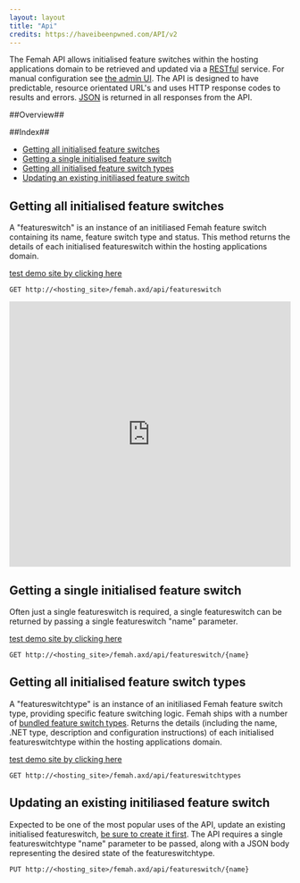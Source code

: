 ```yaml
---
layout: layout
title: "Api"
credits: https://haveibeenpwned.com/API/v2
---
```


The Femah API allows initialised feature switches within the hosting applications domain to be retrieved and updated via a [RESTful](http://en.wikipedia.org/wiki/Representational_State_Transfer) service. For manual configuration see [the admin UI](adminUi.md).
The API is designed to have predictable, resource orientated URL's and uses HTTP response codes to results and errors. [JSON](http://www.json.org/) is returned in all responses from the API. 

##Overview##

##Index##
* [Getting all initialised feature switches](#GetAllFeatureSwitches) 
* [Getting a single initialised feature switch](#GetAFeatureSwitch)
* [Getting all initialised feature switch types](#GetAllFeatureSwitchTypes)
* [Updating an existing initiliased feature switch](#UpdateAFeatureSwitch)

## <a name="GetAllFeatureSwitches"></a> Getting all initialised feature switches
A "featureswitch" is an instance of an initiliased Femah feature switch containing its name, feature switch type and status. This method returns the details of each initialised featureswitch within the hosting applications domain.

[test demo site by clicking here ](http://femah-additionator.azurewebsites.net/femah.axd/api/featureswitch)

```GET http://<hosting_site>/femah.axd/api/featureswitch```

<iframe width="100%" height="475" src="http://dotnetfiddle.net/Widget/rOiAnI" frameborder="0"></iframe>


## <a name="GetAFeatureSwitch"></a>Getting a single initialised feature switch
Often just a single featureswitch is required, a single featureswitch can be returned by passing a single featureswitch "name" parameter.

[test demo site by clicking here](http://femah-additionator.azurewebsites.net/femah.axd/api/featureswitch/flipflop)

```GET http://<hosting_site>/femah.axd/api/featureswitch/{name}```

## <a name="GetAllFeatureSwitchTypes"></a>Getting all initialised feature switch types
A "featureswitchtype" is an instance of an initiliased Femah feature switch type, providing specific feature switching logic. Femah ships with a number of [bundled feature switch types](http://github.com/lloydstone/femah/Femah.Core/FeatureSwitchTypes).
Returns the details (including the name, .NET type, description and configuration instructions) of each initialised featureswitchtype within the hosting applications domain.

[test demo site by clicking here](http://femah-additionator.azurewebsites.net/femah.axd/api/featureswitchtypes)

```GET http://<hosting_site>/femah.axd/api/featureswitchtypes```

## <a name="UpdateAFeatureSwitch"></a>Updating an existing initiliased feature switch
Expected to be one of the most popular uses of the API, update an existing initialised featureswitch, [be sure to create it first](userguide.md). The API requires a single featureswitchtype "name" parameter to be passed, along with a JSON body representing the desired state of the featureswitchtype.

```PUT http://<hosting_site>/femah.axd/api/featureswitch/{name}```

